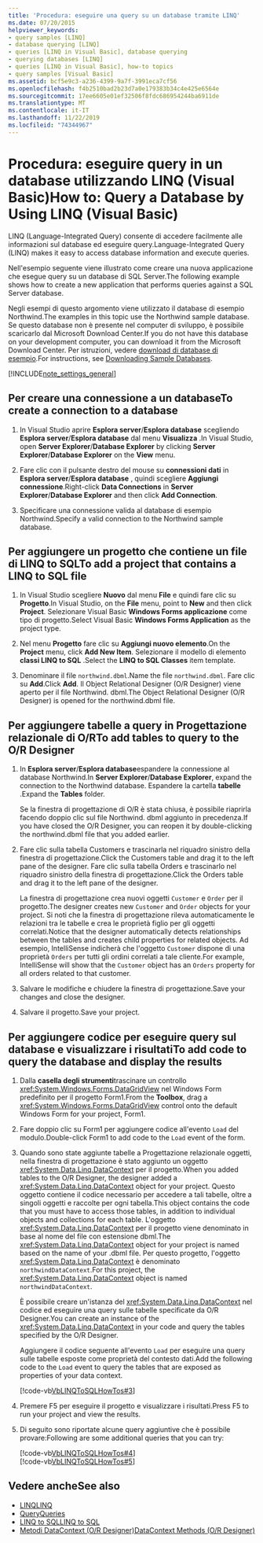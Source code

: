 ```yaml
---
title: 'Procedura: eseguire una query su un database tramite LINQ'
ms.date: 07/20/2015
helpviewer_keywords:
- query samples [LINQ]
- database querying [LINQ]
- queries [LINQ in Visual Basic], database querying
- querying databases [LINQ]
- queries [LINQ in Visual Basic], how-to topics
- query samples [Visual Basic]
ms.assetid: bcf5e9c3-a236-4399-9a7f-3991eca7cf56
ms.openlocfilehash: f4b2510bad2b23d7a0e179383b34c4e425e6564e
ms.sourcegitcommit: 17ee6605e01ef32506f8fdc686954244ba6911de
ms.translationtype: MT
ms.contentlocale: it-IT
ms.lasthandoff: 11/22/2019
ms.locfileid: "74344967"
---
```

# <a name="how-to-query-a-database-by-using-linq-visual-basic"></a><span data-ttu-id="292f4-102">Procedura: eseguire query in un database utilizzando LINQ (Visual Basic)</span><span class="sxs-lookup"><span data-stu-id="292f4-102">How to: Query a Database by Using LINQ (Visual Basic)</span></span>
<span data-ttu-id="292f4-103">LINQ (Language-Integrated Query) consente di accedere facilmente alle informazioni sul database ed eseguire query.</span><span class="sxs-lookup"><span data-stu-id="292f4-103">Language-Integrated Query (LINQ) makes it easy to access database information and execute queries.</span></span>  
  
 <span data-ttu-id="292f4-104">Nell'esempio seguente viene illustrato come creare una nuova applicazione che esegue query su un database di SQL Server.</span><span class="sxs-lookup"><span data-stu-id="292f4-104">The following example shows how to create a new application that performs queries against a SQL Server database.</span></span>  
  
 <span data-ttu-id="292f4-105">Negli esempi di questo argomento viene utilizzato il database di esempio Northwind.</span><span class="sxs-lookup"><span data-stu-id="292f4-105">The examples in this topic use the Northwind sample database.</span></span> <span data-ttu-id="292f4-106">Se questo database non è presente nel computer di sviluppo, è possibile scaricarlo dal Microsoft Download Center.</span><span class="sxs-lookup"><span data-stu-id="292f4-106">If you do not have this database on your development computer, you can download it from the Microsoft Download Center.</span></span> <span data-ttu-id="292f4-107">Per istruzioni, vedere [download di database di esempio](../../../../framework/data/adonet/sql/linq/downloading-sample-databases.md).</span><span class="sxs-lookup"><span data-stu-id="292f4-107">For instructions, see [Downloading Sample Databases](../../../../framework/data/adonet/sql/linq/downloading-sample-databases.md).</span></span>  
  
[!INCLUDE[note_settings_general](~/includes/note-settings-general-md.md)]  
  
## <a name="to-create-a-connection-to-a-database"></a><span data-ttu-id="292f4-108">Per creare una connessione a un database</span><span class="sxs-lookup"><span data-stu-id="292f4-108">To create a connection to a database</span></span>  
  
1. <span data-ttu-id="292f4-109">In Visual Studio aprire **Esplora server**/**Esplora database** scegliendo **Esplora server**/**Esplora database** dal menu **Visualizza** .</span><span class="sxs-lookup"><span data-stu-id="292f4-109">In Visual Studio, open **Server Explorer**/**Database Explorer** by clicking **Server Explorer**/**Database Explorer** on the **View** menu.</span></span>  
  
2. <span data-ttu-id="292f4-110">Fare clic con il pulsante destro del mouse su **connessioni dati** in **Esplora server**/**Esplora database** , quindi scegliere **Aggiungi connessione**.</span><span class="sxs-lookup"><span data-stu-id="292f4-110">Right-click **Data Connections** in **Server Explorer**/**Database Explorer** and then click **Add Connection**.</span></span>  
  
3. <span data-ttu-id="292f4-111">Specificare una connessione valida al database di esempio Northwind.</span><span class="sxs-lookup"><span data-stu-id="292f4-111">Specify a valid connection to the Northwind sample database.</span></span>  
  
## <a name="to-add-a-project-that-contains-a-linq-to-sql-file"></a><span data-ttu-id="292f4-112">Per aggiungere un progetto che contiene un file di LINQ to SQL</span><span class="sxs-lookup"><span data-stu-id="292f4-112">To add a project that contains a LINQ to SQL file</span></span>  
  
1. <span data-ttu-id="292f4-113">In Visual Studio scegliere **Nuovo** dal menu **File** e quindi fare clic su **Progetto**.</span><span class="sxs-lookup"><span data-stu-id="292f4-113">In Visual Studio, on the **File** menu, point to **New** and then click **Project**.</span></span> <span data-ttu-id="292f4-114">Selezionare Visual Basic **Windows Forms applicazione** come tipo di progetto.</span><span class="sxs-lookup"><span data-stu-id="292f4-114">Select Visual Basic **Windows Forms Application** as the project type.</span></span>  
  
2. <span data-ttu-id="292f4-115">Nel menu **Progetto** fare clic su **Aggiungi nuovo elemento**.</span><span class="sxs-lookup"><span data-stu-id="292f4-115">On the **Project** menu, click **Add New Item**.</span></span> <span data-ttu-id="292f4-116">Selezionare il modello di elemento **classi LINQ to SQL** .</span><span class="sxs-lookup"><span data-stu-id="292f4-116">Select the **LINQ to SQL Classes** item template.</span></span>  
  
3. <span data-ttu-id="292f4-117">Denominare il file `northwind.dbml`.</span><span class="sxs-lookup"><span data-stu-id="292f4-117">Name the file `northwind.dbml`.</span></span> <span data-ttu-id="292f4-118">Fare clic su **Add**.</span><span class="sxs-lookup"><span data-stu-id="292f4-118">Click **Add**.</span></span> <span data-ttu-id="292f4-119">Il Object Relational Designer (O/R Designer) viene aperto per il file Northwind. dbml.</span><span class="sxs-lookup"><span data-stu-id="292f4-119">The Object Relational Designer (O/R Designer) is opened for the northwind.dbml file.</span></span>  
  
## <a name="to-add-tables-to-query-to-the-or-designer"></a><span data-ttu-id="292f4-120">Per aggiungere tabelle a query in Progettazione relazionale di O/R</span><span class="sxs-lookup"><span data-stu-id="292f4-120">To add tables to query to the O/R Designer</span></span>  
  
1. <span data-ttu-id="292f4-121">In **Esplora server**/**Esplora database**espandere la connessione al database Northwind.</span><span class="sxs-lookup"><span data-stu-id="292f4-121">In **Server Explorer**/**Database Explorer**, expand the connection to the Northwind database.</span></span> <span data-ttu-id="292f4-122">Espandere la cartella **tabelle** .</span><span class="sxs-lookup"><span data-stu-id="292f4-122">Expand the **Tables** folder.</span></span>  
  
     <span data-ttu-id="292f4-123">Se la finestra di progettazione di O/R è stata chiusa, è possibile riaprirla facendo doppio clic sul file Northwind. dbml aggiunto in precedenza.</span><span class="sxs-lookup"><span data-stu-id="292f4-123">If you have closed the O/R Designer, you can reopen it by double-clicking the northwind.dbml file that you added earlier.</span></span>  
  
2. <span data-ttu-id="292f4-124">Fare clic sulla tabella Customers e trascinarla nel riquadro sinistro della finestra di progettazione.</span><span class="sxs-lookup"><span data-stu-id="292f4-124">Click the Customers table and drag it to the left pane of the designer.</span></span> <span data-ttu-id="292f4-125">Fare clic sulla tabella Orders e trascinarlo nel riquadro sinistro della finestra di progettazione.</span><span class="sxs-lookup"><span data-stu-id="292f4-125">Click the Orders table and drag it to the left pane of the designer.</span></span>  
  
     <span data-ttu-id="292f4-126">La finestra di progettazione crea nuovi oggetti `Customer` e `Order` per il progetto.</span><span class="sxs-lookup"><span data-stu-id="292f4-126">The designer creates new `Customer` and `Order` objects for your project.</span></span> <span data-ttu-id="292f4-127">Si noti che la finestra di progettazione rileva automaticamente le relazioni tra le tabelle e crea le proprietà figlio per gli oggetti correlati.</span><span class="sxs-lookup"><span data-stu-id="292f4-127">Notice that the designer automatically detects relationships between the tables and creates child properties for related objects.</span></span> <span data-ttu-id="292f4-128">Ad esempio, IntelliSense indicherà che l'oggetto `Customer` dispone di una proprietà `Orders` per tutti gli ordini correlati a tale cliente.</span><span class="sxs-lookup"><span data-stu-id="292f4-128">For example, IntelliSense will show that the `Customer` object has an `Orders` property for all orders related to that customer.</span></span>  
  
3. <span data-ttu-id="292f4-129">Salvare le modifiche e chiudere la finestra di progettazione.</span><span class="sxs-lookup"><span data-stu-id="292f4-129">Save your changes and close the designer.</span></span>  
  
4. <span data-ttu-id="292f4-130">Salvare il progetto.</span><span class="sxs-lookup"><span data-stu-id="292f4-130">Save your project.</span></span>  
  
## <a name="to-add-code-to-query-the-database-and-display-the-results"></a><span data-ttu-id="292f4-131">Per aggiungere codice per eseguire query sul database e visualizzare i risultati</span><span class="sxs-lookup"><span data-stu-id="292f4-131">To add code to query the database and display the results</span></span>  
  
1. <span data-ttu-id="292f4-132">Dalla **casella degli strumenti**trascinare un controllo <xref:System.Windows.Forms.DataGridView> nel Windows Form predefinito per il progetto Form1.</span><span class="sxs-lookup"><span data-stu-id="292f4-132">From the **Toolbox**, drag a <xref:System.Windows.Forms.DataGridView> control onto the default Windows Form for your project, Form1.</span></span>  
  
2. <span data-ttu-id="292f4-133">Fare doppio clic su Form1 per aggiungere codice all'evento `Load` del modulo.</span><span class="sxs-lookup"><span data-stu-id="292f4-133">Double-click Form1 to add code to the `Load` event of the form.</span></span>  
  
3. <span data-ttu-id="292f4-134">Quando sono state aggiunte tabelle a Progettazione relazionale oggetti, nella finestra di progettazione è stato aggiunto un oggetto <xref:System.Data.Linq.DataContext> per il progetto.</span><span class="sxs-lookup"><span data-stu-id="292f4-134">When you added tables to the O/R Designer, the designer added a <xref:System.Data.Linq.DataContext> object for your project.</span></span> <span data-ttu-id="292f4-135">Questo oggetto contiene il codice necessario per accedere a tali tabelle, oltre a singoli oggetti e raccolte per ogni tabella.</span><span class="sxs-lookup"><span data-stu-id="292f4-135">This object contains the code that you must have to access those tables, in addition to individual objects and collections for each table.</span></span> <span data-ttu-id="292f4-136">L'oggetto <xref:System.Data.Linq.DataContext> per il progetto viene denominato in base al nome del file con estensione dbml.</span><span class="sxs-lookup"><span data-stu-id="292f4-136">The <xref:System.Data.Linq.DataContext> object for your project is named based on the name of your .dbml file.</span></span> <span data-ttu-id="292f4-137">Per questo progetto, l'oggetto <xref:System.Data.Linq.DataContext> è denominato `northwindDataContext`.</span><span class="sxs-lookup"><span data-stu-id="292f4-137">For this project, the <xref:System.Data.Linq.DataContext> object is named `northwindDataContext`.</span></span>  
  
     <span data-ttu-id="292f4-138">È possibile creare un'istanza del <xref:System.Data.Linq.DataContext> nel codice ed eseguire una query sulle tabelle specificate da O/R Designer.</span><span class="sxs-lookup"><span data-stu-id="292f4-138">You can create an instance of the <xref:System.Data.Linq.DataContext> in your code and query the tables specified by the O/R Designer.</span></span>  
  
     <span data-ttu-id="292f4-139">Aggiungere il codice seguente all'evento `Load` per eseguire una query sulle tabelle esposte come proprietà del contesto dati.</span><span class="sxs-lookup"><span data-stu-id="292f4-139">Add the following code to the `Load` event to query the tables that are exposed as properties of your data context.</span></span>  
  
     [!code-vb[VbLINQToSQLHowTos#3](~/samples/snippets/visualbasic/VS_Snippets_VBCSharp/VbLINQtoSQLHowTos/VB/Form2.vb#3)]  
  
4. <span data-ttu-id="292f4-140">Premere F5 per eseguire il progetto e visualizzare i risultati.</span><span class="sxs-lookup"><span data-stu-id="292f4-140">Press F5 to run your project and view the results.</span></span>  
  
5. <span data-ttu-id="292f4-141">Di seguito sono riportate alcune query aggiuntive che è possibile provare:</span><span class="sxs-lookup"><span data-stu-id="292f4-141">Following are some additional queries that you can try:</span></span>  
  
     [!code-vb[VbLINQToSQLHowTos#4](~/samples/snippets/visualbasic/VS_Snippets_VBCSharp/VbLINQtoSQLHowTos/VB/Form2.vb#4)]  
    [!code-vb[VbLINQToSQLHowTos#5](~/samples/snippets/visualbasic/VS_Snippets_VBCSharp/VbLINQtoSQLHowTos/VB/Form2.vb#5)]  
  
## <a name="see-also"></a><span data-ttu-id="292f4-142">Vedere anche</span><span class="sxs-lookup"><span data-stu-id="292f4-142">See also</span></span>

- [<span data-ttu-id="292f4-143">LINQ</span><span class="sxs-lookup"><span data-stu-id="292f4-143">LINQ</span></span>](../../../../visual-basic/programming-guide/language-features/linq/index.md)
- [<span data-ttu-id="292f4-144">Query</span><span class="sxs-lookup"><span data-stu-id="292f4-144">Queries</span></span>](../../../../visual-basic/language-reference/queries/index.md)
- [<span data-ttu-id="292f4-145">LINQ to SQL</span><span class="sxs-lookup"><span data-stu-id="292f4-145">LINQ to SQL</span></span>](../../../../framework/data/adonet/sql/linq/index.md)
- [<span data-ttu-id="292f4-146">Metodi DataContext (O/R Designer)</span><span class="sxs-lookup"><span data-stu-id="292f4-146">DataContext Methods (O/R Designer)</span></span>](/visualstudio/data-tools/datacontext-methods-o-r-designer)
